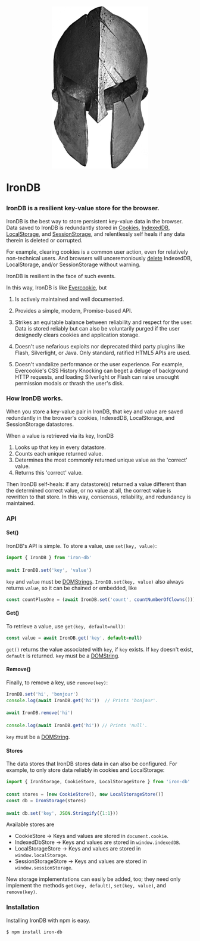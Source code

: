 <h1>
  <div align="center">
    <img src="logo.png" width="260px" height="435px" alt="IronDB">
  </div>

  IronDB
</h1>


### IronDB is a resilient key-value store for the browser.

IronDB is the best way to store persistent key-value data in the browser. Data
saved to IronDB is redundantly stored in
[Cookies](https://developer.mozilla.org/en-US/docs/Web/HTTP/Cookies),
[IndexedDB](https://developer.mozilla.org/en-US/docs/Web/API/IndexedDB_API),
[LocalStorage](https://developer.mozilla.org/en-US/docs/Web/API/Window/localStorage),
and
[SessionStorage](https://developer.mozilla.org/en-US/docs/Web/API/Window/sessionStorage),
and relentlessly self heals if any data therein is deleted or corrupted.

For example, clearing cookies is a common user action, even for relatively
non-technical users. And browsers will unceremoniously
[delete](https://developer.mozilla.org/en-US/docs/Web/API/IndexedDB_API/Browser_storage_limits_and_eviction_criteria#LRU_policy)
IndexedDB, LocalStorage, and/or SessionStorage without warning.

IronDB is resilient in the face of such events.

In this way, IronDB is like [Evercookie](https://github.com/samyk/evercookie),
but

  1. Is actively maintained and well documented.

  2. Provides a simple, modern, Promise-based API.

  3. Strikes an equitable balance between reliability and respect for the
     user. Data is stored reliably but can also be voluntarily purged if the
     user designedly clears cookies and application storage.

  4. Doesn't use nefarious exploits nor deprecated third party plugins like
     Flash, Silverlight, or Java. Only standard, ratified HTML5 APIs are used.

  5. Doesn't vandalize performance or the user experience. For example,
     Evercookie's CSS History Knocking can beget a deluge of background HTTP
     requests, and loading Silverlight or Flash can raise unsought permission
     modals or thrash the user's disk.


### How IronDB works.

When you store a key-value pair in IronDB, that key and value are saved
redundantly in the browser's cookies, IndexedDB, LocalStorage, and
SessionStorage datastores.

When a value is retrieved via its key, IronDB

  1. Looks up that key in every datastore.
  2. Counts each unique returned value.
  3. Determines the most commonly returned unique value as the 'correct' value.
  4. Returns this 'correct' value.

Then IronDB self-heals: if any datastore(s) returned a value different than the
determined correct value, or no value at all, the correct value is rewritten to
that store. In this way, consensus, reliability, and redundancy is maintained.


### API

#### Set()

IronDB's API is simple. To store a value, use `set(key, value)`:

```javascript
import { IronDB } from 'iron-db'

await IronDB.set('key', 'value')
```

`key` and `value` must be
[DOMStrings](https://developer.mozilla.org/en-US/docs/Web/API/DOMString).
`IronDB.set(key, value)` also always returns `value`, so it can be chained or
embedded, like

```javascript
const countPlusOne = (await IronDB.set('count', countNumberOfClowns())) + 1
```

#### Get()

To retrieve a value, use `get(key, default=null)`:

```javascript
const value = await IronDB.get('key', default=null)
```

`get()` returns the value associated with `key`, if `key` exists. If `key`
doesn't exist, `default` is returned. `key` must be a
[DOMString](https://developer.mozilla.org/en-US/docs/Web/API/DOMString).

#### Remove()

Finally, to remove a key, use `remove(key)`:

```javascript
IronDB.set('hi', 'bonjour')
console.log(await IronDB.get('hi'))  // Prints 'bonjour'.

await IronDB.remove('hi')

console.log(await IronDB.get('hi')) // Prints 'null'.
```

`key` must be a
[DOMString](https://developer.mozilla.org/en-US/docs/Web/API/DOMString).

#### Stores

The data stores that IronDB stores data in can also be configured. For example,
to only store data reliably in cookies and LocalStorage:

```javascript
import { IronStorage, CookieStore, LocalStorageStore } from 'iron-db'

const stores = [new CookieStore(), new LocalStorageStore()]
const db = IronStorage(stores)

await db.set('key', JSON.Stringify({1:1}))
```

Available stores are

  - CookieStore -> Keys and values are stored in `document.cookie`.
  - IndexedDbStore -> Keys and values are stored in `window.indexedDB`.
  - LocalStorageStore -> Keys and values are stored in `window.localStorage`.
  - SessionStorageStore -> Keys and values are stored in `window.sessionStorage`.

New storage implementations can easily be added, too; they need only implement
the methods `get(key, default)`, `set(key, value)`, and `remove(key)`.


### Installation

Installing IronDB with npm is easy.

```
$ npm install iron-db
```
